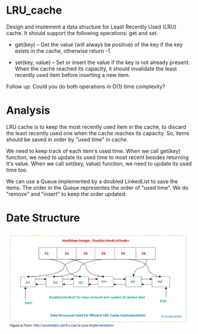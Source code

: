 # LRU_cache

Design and implement a data structure for Least Recently Used (LRU) cache. 
It should support the following operations: get and set.

  * get(key) – Get the value (will always be positive) of the key if the key exists in the cache, otherwise return -1.

  * set(key, value) – Set or insert the value if the key is not already present. When the cache reached its capacity, it should invalidate the least recently used item before inserting a new item.

Follow up:
Could you do both operations in O(1) time complexity?

# Analysis 

LRU cache is to keep the most recently used item in the cache, to discard the least recently used one when the cache reaches its capacity. So, items should be saved in order by "used time" in cache. 

We need to keep track of each item's used time.  When we call get(key) function, we need to update its used time to most recent besides returning it's value. When we call set(key, value) function,  we need to update its used time too.

We can use a Queue implemented by a doubled LinkedList to save the items. 
The order in the Queue representes the order of "used time". 
We do "remove" and "insert" to keep the order updated.  

# Date Structure

![Date Structure](date_structure.png)

